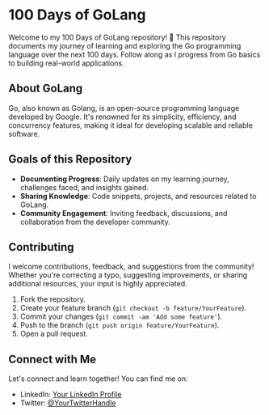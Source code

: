 # 100 Days of GoLang

Welcome to my 100 Days of GoLang repository! 🚀 This repository documents my journey of learning and exploring the Go programming language over the next 100 days. Follow along as I progress from Go basics to building real-world applications.

## About GoLang

Go, also known as Golang, is an open-source programming language developed by Google. It's renowned for its simplicity, efficiency, and concurrency features, making it ideal for developing scalable and reliable software.

## Goals of this Repository

- **Documenting Progress**: Daily updates on my learning journey, challenges faced, and insights gained.
- **Sharing Knowledge**: Code snippets, projects, and resources related to GoLang.
- **Community Engagement**: Inviting feedback, discussions, and collaboration from the developer community.

## Contributing

I welcome contributions, feedback, and suggestions from the community! Whether you're correcting a typo, suggesting improvements, or sharing additional resources, your input is highly appreciated.

1. Fork the repository.
2. Create your feature branch (`git checkout -b feature/YourFeature`).
3. Commit your changes (`git commit -am 'Add some feature'`).
4. Push to the branch (`git push origin feature/YourFeature`).
5. Open a pull request.

## Connect with Me

Let's connect and learn together! You can find me on:
- LinkedIn: [Your LinkedIn Profile](https://www.linkedin.com/in/rishmish94/)
- Twitter: [@YourTwitterHandle](https://twitter.com/i_m_rishmish)

